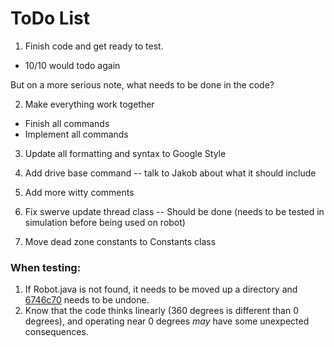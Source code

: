 # ToDo List

1. Finish code and get ready to test.
 - 10/10 would todo again
 
 But on a more serious note, what needs to be done in the code?

2. Make everything work together
 - Finish all commands
 - Implement all commands

3. Update all formatting and syntax to Google Style

4. Add drive base command -- talk to Jakob about what it should include

5. Add more witty comments 

6. Fix swerve update thread class -- Should be done (needs to be tested in simulation before being used on robot)

7. Move dead zone constants to Constants class

### When testing: 
1. If Robot.java is not found, it needs to be moved up a directory and [6746c70](https://github.com/FIRST-Team-1699/2016-offseason-code/commit/6746c70e8035c67caea27f189c6aaa782f46231f) needs to be undone.
2. Know that the code thinks linearly (360 degrees is different than 0 degrees), and operating near 0 degrees *may* have some unexpected consequences.
